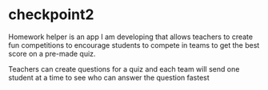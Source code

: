 # checkpoint2

Homework helper is an app I am developing that allows teachers to create fun competitions to encourage students to compete
in teams to get the best score on a pre-made quiz.

Teachers can create questions for a quiz and each team will send one student at a time to see who can answer the 
question fastest
